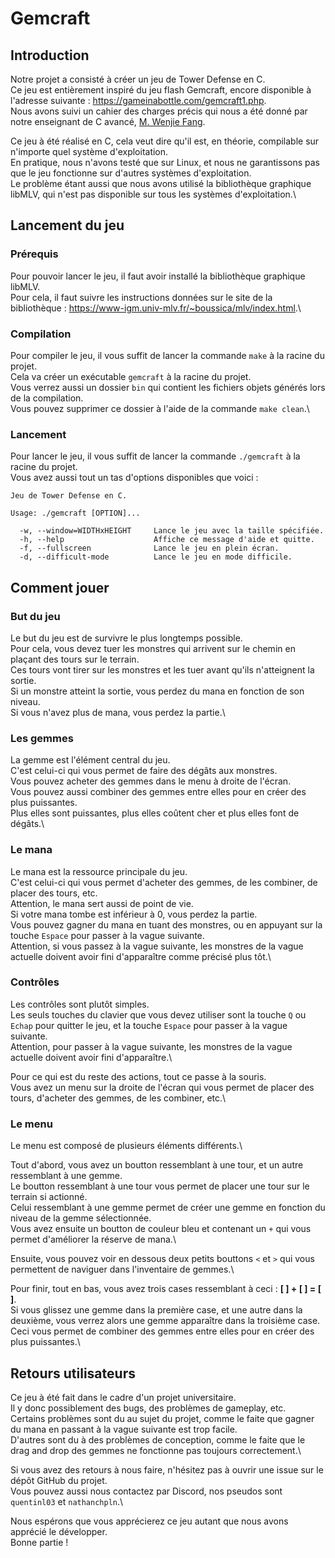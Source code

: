 # Gemcraft

## Introduction

Notre projet a consisté à créer un jeu de Tower Defense en C.\
Ce jeu est entièrement inspiré du jeu flash Gemcraft, encore disponible à l'adresse suivante : <https://gameinabottle.com/gemcraft1.php>.\
Nous avons suivi un cahier des charges précis qui nous a été donné par notre enseignant de C avancé, [M. Wenjie Fang](https://igm.univ-mlv.fr/~wfang/).

Ce jeu à été réalisé en C, cela veut dire qu'il est, en théorie, compilable sur n'importe quel système d'exploitation.\
En pratique, nous n'avons testé que sur Linux, et nous ne garantissons pas que le jeu fonctionne sur d'autres systèmes d'exploitation.\
Le problème étant aussi que nous avons utilisé la bibliothèque graphique libMLV, qui n'est pas disponible sur tous les systèmes d'exploitation.\

## Lancement du jeu

### Prérequis

Pour pouvoir lancer le jeu, il faut avoir installé la bibliothèque graphique libMLV.\
Pour cela, il faut suivre les instructions données sur le site de la bibliothèque : <https://www-igm.univ-mlv.fr/~boussica/mlv/index.html>.\

### Compilation

Pour compiler le jeu, il vous suffit de lancer la commande `make` à la racine du projet.\
Cela va créer un exécutable `gemcraft` à la racine du projet.\
Vous verrez aussi un dossier `bin` qui contient les fichiers objets générés lors de la compilation.\
Vous pouvez supprimer ce dossier à l'aide de la commande `make clean`.\

### Lancement

Pour lancer le jeu, il vous suffit de lancer la commande `./gemcraft` à la racine du projet.\
Vous avez aussi tout un tas d'options disponibles que voici :

```text
Jeu de Tower Defense en C.

Usage: ./gemcraft [OPTION]...

  -w, --window=WIDTHxHEIGHT     Lance le jeu avec la taille spécifiée.
  -h, --help                    Affiche ce message d'aide et quitte.
  -f, --fullscreen              Lance le jeu en plein écran.
  -d, --difficult-mode          Lance le jeu en mode difficile.
```

## Comment jouer

### But du jeu

Le but du jeu est de survivre le plus longtemps possible.\
Pour cela, vous devez tuer les monstres qui arrivent sur le chemin en plaçant des tours sur le terrain.\
Ces tours vont tirer sur les monstres et les tuer avant qu'ils n'atteignent la sortie.\
Si un monstre atteint la sortie, vous perdez du mana en fonction de son niveau.\
Si vous n'avez plus de mana, vous perdez la partie.\

### Les gemmes

La gemme est l'élément central du jeu.\
C'est celui-ci qui vous permet de faire des dégâts aux monstres.\
Vous pouvez acheter des gemmes dans le menu à droite de l'écran.\
Vous pouvez aussi combiner des gemmes entre elles pour en créer des plus puissantes.\
Plus elles sont puissantes, plus elles coûtent cher et plus elles font de dégâts.\

### Le mana

Le mana est la ressource principale du jeu.\
C'est celui-ci qui vous permet d'acheter des gemmes, de les combiner, de placer des tours, etc.\
Attention, le mana sert aussi de point de vie.\
Si votre mana tombe est inférieur à 0, vous perdez la partie.\
Vous pouvez gagner du mana en tuant des monstres, ou en appuyant sur la touche `Espace` pour passer à la vague suivante.\
Attention, si vous passez à la vague suivante, les monstres de la vague actuelle doivent avoir fini d'apparaître comme précisé plus tôt.\

### Contrôles

Les contrôles sont plutôt simples.\
Les seuls touches du clavier que vous devez utiliser sont la touche `Q` ou `Echap` pour quitter le jeu, et la touche `Espace` pour passer à la vague suivante.\
Attention, pour passer à la vague suivante, les monstres de la vague actuelle doivent avoir fini d'apparaître.\

Pour ce qui est du reste des actions, tout ce passe à la souris.\
Vous avez un menu sur la droite de l'écran qui vous permet de placer des tours, d'acheter des gemmes, de les combiner, etc.\

### Le menu

Le menu est composé de plusieurs éléments différents.\

Tout d'abord, vous avez un boutton ressemblant à une tour, et un autre ressemblant à une gemme.\
Le boutton ressemblant à une tour vous permet de placer une tour sur le terrain si actionné.\
Celui ressemblant à une gemme permet de créer une gemme en fonction du niveau de la gemme sélectionnée.\
Vous avez ensuite un boutton de couleur bleu et contenant un `+` qui vous permet d'améliorer la réserve de mana.\

Ensuite, vous pouvez voir en dessous deux petits bouttons `<` et `>` qui vous permettent de naviguer dans l'inventaire de gemmes.\

Pour finir, tout en bas, vous avez trois cases ressemblant à ceci : **[ ] + [ ] = [ ]**.\
Si vous glissez une gemme dans la première case, et une autre dans la deuxième, vous verrez alors une gemme apparaître dans la troisième case.\
Ceci vous permet de combiner des gemmes entre elles pour en créer des plus puissantes.\

## Retours utilisateurs

Ce jeu à été fait dans le cadre d'un projet universitaire.\
Il y donc possiblement des bugs, des problèmes de gameplay, etc.\
Certains problèmes sont du au sujet du projet, comme le faite que gagner du mana en passant à la vague suivante est trop facile.\
D'autres sont du à des problèmes de conception, comme le faite que le drag and drop des gemmes ne fonctionne pas toujours correctement.\

Si vous avez des retours à nous faire, n'hésitez pas à ouvrir une issue sur le dépôt GitHub du projet.\
Vous pouvez aussi nous contactez par Discord, nos pseudos sont `quentinl03` et `nathanchpln`.\

Nous espérons que vous apprécierez ce jeu autant que nous avons apprécié le développer.\
Bonne partie !
